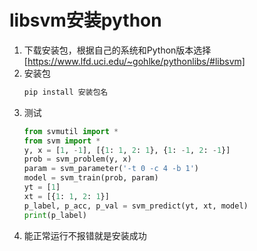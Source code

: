 # libsvm安装python

1. 下载安装包，根据自己的系统和Python版本选择[https://www.lfd.uci.edu/~gohlke/pythonlibs/#libsvm]
2. 安装包
    ```cmd
    pip install 安装包名
    ```
3. 测试
    ```python
    from svmutil import *
    from svm import *
    y, x = [1, -1], [{1: 1, 2: 1}, {1: -1, 2: -1}]
    prob = svm_problem(y, x)
    param = svm_parameter('-t 0 -c 4 -b 1')
    model = svm_train(prob, param)
    yt = [1]
    xt = [{1: 1, 2: 1}]
    p_label, p_acc, p_val = svm_predict(yt, xt, model)
    print(p_label)
    ```
4. 能正常运行不报错就是安装成功
